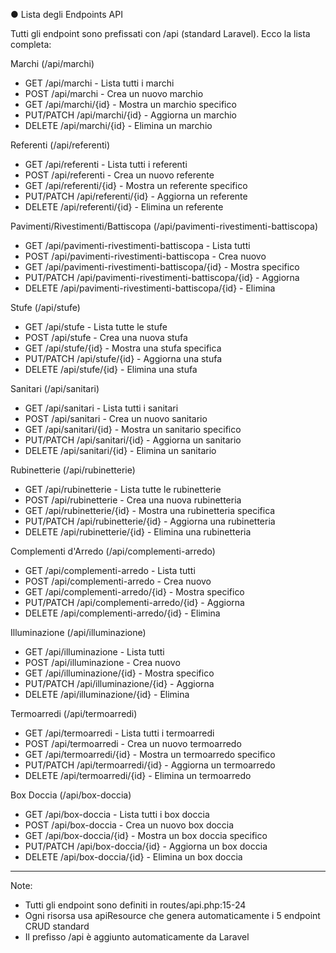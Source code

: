 ● Lista degli Endpoints API

  Tutti gli endpoint sono prefissati con /api (standard Laravel). Ecco la lista completa:

  Marchi (/api/marchi)

  - GET /api/marchi - Lista tutti i marchi
  - POST /api/marchi - Crea un nuovo marchio
  - GET /api/marchi/{id} - Mostra un marchio specifico
  - PUT/PATCH /api/marchi/{id} - Aggiorna un marchio
  - DELETE /api/marchi/{id} - Elimina un marchio

  Referenti (/api/referenti)

  - GET /api/referenti - Lista tutti i referenti
  - POST /api/referenti - Crea un nuovo referente
  - GET /api/referenti/{id} - Mostra un referente specifico
  - PUT/PATCH /api/referenti/{id} - Aggiorna un referente
  - DELETE /api/referenti/{id} - Elimina un referente

  Pavimenti/Rivestimenti/Battiscopa (/api/pavimenti-rivestimenti-battiscopa)

  - GET /api/pavimenti-rivestimenti-battiscopa - Lista tutti
  - POST /api/pavimenti-rivestimenti-battiscopa - Crea nuovo
  - GET /api/pavimenti-rivestimenti-battiscopa/{id} - Mostra specifico
  - PUT/PATCH /api/pavimenti-rivestimenti-battiscopa/{id} - Aggiorna
  - DELETE /api/pavimenti-rivestimenti-battiscopa/{id} - Elimina

  Stufe (/api/stufe)

  - GET /api/stufe - Lista tutte le stufe
  - POST /api/stufe - Crea una nuova stufa
  - GET /api/stufe/{id} - Mostra una stufa specifica
  - PUT/PATCH /api/stufe/{id} - Aggiorna una stufa
  - DELETE /api/stufe/{id} - Elimina una stufa

  Sanitari (/api/sanitari)

  - GET /api/sanitari - Lista tutti i sanitari
  - POST /api/sanitari - Crea un nuovo sanitario
  - GET /api/sanitari/{id} - Mostra un sanitario specifico
  - PUT/PATCH /api/sanitari/{id} - Aggiorna un sanitario
  - DELETE /api/sanitari/{id} - Elimina un sanitario

  Rubinetterie (/api/rubinetterie)

  - GET /api/rubinetterie - Lista tutte le rubinetterie
  - POST /api/rubinetterie - Crea una nuova rubinetteria
  - GET /api/rubinetterie/{id} - Mostra una rubinetteria specifica
  - PUT/PATCH /api/rubinetterie/{id} - Aggiorna una rubinetteria
  - DELETE /api/rubinetterie/{id} - Elimina una rubinetteria

  Complementi d'Arredo (/api/complementi-arredo)

  - GET /api/complementi-arredo - Lista tutti
  - POST /api/complementi-arredo - Crea nuovo
  - GET /api/complementi-arredo/{id} - Mostra specifico
  - PUT/PATCH /api/complementi-arredo/{id} - Aggiorna
  - DELETE /api/complementi-arredo/{id} - Elimina

  Illuminazione (/api/illuminazione)

  - GET /api/illuminazione - Lista tutti
  - POST /api/illuminazione - Crea nuovo
  - GET /api/illuminazione/{id} - Mostra specifico
  - PUT/PATCH /api/illuminazione/{id} - Aggiorna
  - DELETE /api/illuminazione/{id} - Elimina

  Termoarredi (/api/termoarredi)

  - GET /api/termoarredi - Lista tutti i termoarredi
  - POST /api/termoarredi - Crea un nuovo termoarredo
  - GET /api/termoarredi/{id} - Mostra un termoarredo specifico
  - PUT/PATCH /api/termoarredi/{id} - Aggiorna un termoarredo
  - DELETE /api/termoarredi/{id} - Elimina un termoarredo

  Box Doccia (/api/box-doccia)

  - GET /api/box-doccia - Lista tutti i box doccia
  - POST /api/box-doccia - Crea un nuovo box doccia
  - GET /api/box-doccia/{id} - Mostra un box doccia specifico
  - PUT/PATCH /api/box-doccia/{id} - Aggiorna un box doccia
  - DELETE /api/box-doccia/{id} - Elimina un box doccia

  ---
  Note:
  - Tutti gli endpoint sono definiti in routes/api.php:15-24
  - Ogni risorsa usa apiResource che genera automaticamente i 5 endpoint CRUD standard
  - Il prefisso /api è aggiunto automaticamente da Laravel